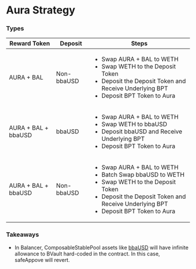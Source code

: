 # Aura Strategy

### Types
| Reward Token | Deposit | Steps |
| ------------- | ---- | ---- |
| AURA + BAL | Non-bbaUSD | <ul> <li> Swap AURA + BAL to WETH</li> <li> Swap WETH to the Deposit Token </li> <li> Deposit the Deposit Token and Receive Underlying BPT </li> <li> Deposit BPT Token to Aura </li> </ul> |
| AURA + BAL + bbaUSD | bbaUSD | <ul> <li> Swap AURA + BAL to WETH </li> <li> Swap WETH to bbaUSD </li> <li> Deposit bbaUSD and Receive Underlying BPT </li> <li> Deposit BPT Token to Aura </li> </ul> |
| AURA + BAL + bbaUSD | Non-bbaUSD | <ul> <li> Swap AURA + BAL to WETH </li> <li> Batch Swap bbaUSD to WETH </li> <li> Swap WETH to the Deposit Token </li> <li> Deposit the Deposit Token and Receive Underlying BPT </li> <li> Deposit BPT Token to Aura </li> </ul> |

### Takeaways
* In Balancer, ComposableStablePool assets like [bbaUSD](https://etherscan.io/address/0xa13a9247ea42d743238089903570127dda72fe44#contracts) will have infinite allowance to BVault hard-coded in the contract. In this case, safeAppove will revert.